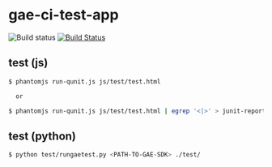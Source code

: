 gae-ci-test-app
===============


![Build status](https://www.codeship.io/projects/e2c75c10-4dfe-0131-8641-0a8b93fd95bc/status)
[![Build Status](https://drone.io/github.com/akiray03/gae-ci-test-app/status.png)](https://drone.io/github.com/akiray03/gae-ci-test-app/latest)

test (js)
---------

```bash
$ phantomjs run-qunit.js js/test/test.html

  or

$ phantomjs run-qunit.js js/test/test.html | egrep '<|>' > junit-report.xml
```

test (python)
-------------

```bash
$ python test/rungaetest.py <PATH-TO-GAE-SDK> ./test/
```
